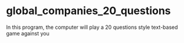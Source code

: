 # global_companies_20_questions
In this program, the computer will play a 20 questions style text-based game against you

[<title>](<link>)




https://github.com/cmusam/fortune500

### Dependencies
This program was written in python3, the libraries used are pandas,numpy, and random


### Usage
1) clone the script
2) using the terminal, go into the directory containing this script
3) run the program from the terminal

### code explained:
This program is a text based game. You start by choosing a company listed in the csv file. The company has properties such as the headquarters, sectory, and of course companyname. The computer repeatidley will ask yes or no questions until it is able to guess the company you were thinking of. 

Here's a step-by-step guideline which shows how the code was created:

To start we import needed modules, then load in our csv file and make it a DataFrame using pandas
```python
#import needed modules
import pandas as pd
import numpy as np
import random

#load the csv file and convert it to a DataFrame
file_name = "global_500_companies.csv"
df = pd.read_csv(file_name)¸
```
Some additional set-up is needed in terms of creating a list of keys, and a boolean to control loop breaking

```python
#make a list of keys for the DataFrame
keys = ["Sector","HQLocation","CompanyName"]

#bool that can break out of the main loop
break_bool = False
```
Here's the bones of the program

```python
def filter_by_key(dataf,key):
    key_list = dataf[key].tolist()
    choice = random.choice(key_list)
    question = "is it {}?".format(choice)
    user_input = input(question)

    if(user_input == "n" or user_input == "no"):
        dataf = dataf[(dataf[key] != choice)]
    elif(user_input == "y" or user_input == "yes"):
        if key == "CompanyName":
            dataf = dataf[(dataf[key] == choice)]
            global break_bool
            break_bool = True
        elif(len(keys) > 1):
            keys.remove(key)
            dataf = dataf[(dataf[key] == choice)]

        # elif len(keys) == 1:
        #     #global break_bool
        #     break_bool = True

    return dataf
```
This is the definition of a function that will take in a DataFrame and a key as input. Then after taking in user input, the function will return a new, filtered DataFrame. In this case filtering is reffering to reducing the size of the DataFrame.

Here's the step-by-step
1) convert the DataFrame of the inputted key to a list
```python
    key_list = dataf[key].tolist()
```
2) set a variable called choice equal to random choice from this newly created list
```python
    choice = random.choice(key_list)
```
3) create a question variable, and then take in input from the user
```python
    question = "is it {}?".format(choice)
    user_input = input(question)
```

The input can be either "yes" or "no"
if input is no, then set the data frame equal to the data frame of not the choice
```python
   if(user_input == "n" or user_input == "no"):
        dataf = dataf[(dataf[key] != choice)]
```
if input is yes, then set the DataFrame equal to the DataFrame of choice
additionally if the input is yes and the key is "CompanyName" then the computer has sucessfully guessed the company and the break boolean should be set equal to true
if the key is not "CompanyName" then they key should be removed from the keys list, with the break boolean staying false
```python
    elif(user_input == "y" or user_input == "yes"):
        if key == "CompanyName":
            dataf = dataf[(dataf[key] == choice)]
            global break_bool
            break_bool = True
        elif(len(keys) > 1):
            dataf = dataf[(dataf[key] == choice)]
            keys.remove(key)
           
```





The last section of the program incorporates the previously defined data and function into a simple While True loop. 
```python
while True:
    key_choice = random.choice(keys)
    df = filter_by_key(df,key_choice)
    print(len(df))
    if(break_bool == True):
        break
       


print(df)
```
The loop starts by choosing a random key from the key list. From there, df and the random key will be plugged into the filter_by_key function, returning a new filtered df. If the break_bool is set to true in the function then the loop will be broken.

Finally, one last print statement prints out the entire df which at this point should only be one company. 




### To-Do

### References

### Insight/motivation


